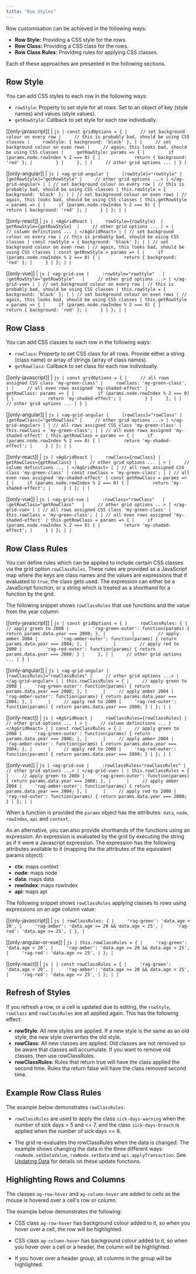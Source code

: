 ```yaml
---
title: "Row Styles"
---
```


Row customisation can be achieved in the following ways:

- **Row Style:** Providing a CSS style for the rows.
- **Row Class:** Providing a CSS class for the rows.
- **Row Class Rules:** Providing rules for applying CSS classes.

Each of these approaches are presented in the following sections.

## Row Style

You can add CSS styles to each row in the following ways:

- `rowStyle`: Property to set style for all rows. Set to an object of key (style names) and values (style values).
- `getRowStyle`: Callback to set style for each row individually.


[[only-javascript]]
| ```js
| const gridOptions = {
|     // set background colour on every row
|     // this is probably bad, should be using CSS classes
|     rowStyle: { background: 'black' },
|
|     // set background colour on even rows
|     // again, this looks bad, should be using CSS classes
|     getRowStyle: params => {
|         if (params.node.rowIndex % 2 === 0) {
|             return { background: 'red' };
|         }
|     },
|
|     // other grid options ...
| }
| ```

[[only-angular]]
| ```js
| <ag-grid-angular
|     [rowStyle]="rowStyle"
|     [getRowStyle]="getRowStyle"
|     // other grid options ...>
| </ag-grid-angular>
|
| // set background colour on every row
| // this is probably bad, should be using CSS classes
| this.rowStyle = { background: 'black' };
|
| // set background colour on even rows
| // again, this looks bad, should be using CSS classes
| this.getRowStyle = params => {
|     if (params.node.rowIndex % 2 === 0) {
|         return { background: 'red' };
|     }
| };
|
| ```

[[only-react]]
| ```js
| <AgGridReact
|     rowStyle={rowStyle} 
|     getRowStyle={getRowStyle} 
|     // other grid options ...
| >
|     // column definitions ...
| </AgGridReact>
|
| // set background colour on every row
| // this is probably bad, should be using CSS classes
| const rowStyle = { background: 'black' };
|
| // set background colour on even rows
| // again, this looks bad, should be using CSS classes
| const getRowStyle = params => {
|     if (params.node.rowIndex % 2 === 0) {
|         return { background: 'red' };
|     }
| };
|
| ```


[[only-vue]]
| ```js
| <ag-grid-vue
|     :rowStyle="rowStyle"  
|     :getRowStyle="getRowStyle"  
|     // other grid options ...>
| </ag-grid-vue>
|
| // set background colour on every row
| // this is probably bad, should be using CSS classes
| this.rowStyle = { background: 'black' };
|
| // set background colour on even rows
| // again, this looks bad, should be using CSS classes
| this.getRowStyle = params => {
|     if (params.node.rowIndex % 2 === 0) {
|         return { background: 'red' };
|     }
| };
|
| ```

## Row Class

You can add CSS classes to each row in the following ways:

- `rowClass`: Property to set CSS class for all rows. Provide either a string (class name) or array of strings (array
    of class names).
- `getRowClass`: Callback to set class for each row individually.


[[only-javascript]]
| ```js
| const gridOptions = {
|     // all rows assigned CSS class 'my-green-class'
|     rowClass: 'my-green-class',
|
|     // all even rows assigned 'my-shaded-effect'
|     getRowClass: params => {
|         if (params.node.rowIndex % 2 === 0) {
|             return 'my-shaded-effect';
|         }
|     },
|
|     // other grid options ...
| }
| ```

[[only-angular]]
| ```js
| <ag-grid-angular
|     [rowClass]="rowClass"
|     [getRowClass]="getRowClass"
|     // other grid options ...>
| </ag-grid-angular>
|
| // all rows assigned CSS class 'my-green-class'
| this.rowClass = 'my-green-class';
|
| // all even rows assigned 'my-shaded-effect'
| this.getRowClass = params => {
|     if (params.node.rowIndex % 2 === 0) {
|         return 'my-shaded-effect';
|     }
| };
|
| ```

[[only-react]]
| ```js
| <AgGridReact
|     rowClass={rowClass}
|     getRowClass={getRowClass}
|     // other grid options ...
| >
|     // column definitions ...
| </AgGridReact>
|
| // all rows assigned CSS class 'my-green-class'
| const rowClass = 'my-green-class';
|
| // all even rows assigned 'my-shaded-effect'
| const getRowClass = params => {
|     if (params.node.rowIndex % 2 === 0) {
|         return 'my-shaded-effect';
|     }
| };
|
| ```

[[only-vue]]
| ```js
| <ag-grid-vue
|     :rowClass="rowClass"  
|     :getRowClass="getRowClass"  
|     // other grid options ...>
| </ag-grid-vue>
|
| // all rows assigned CSS class 'my-green-class'
| this.rowClass = 'my-green-class';
|
| // all even rows assigned 'my-shaded-effect'
| this.getRowClass = params => {
|     if (params.node.rowIndex % 2 === 0) {
|         return 'my-shaded-effect';
|     }
| };
|
| ```


## Row Class Rules

You can define rules which can be applied to include certain CSS classes via the grid option `rowClassRules`. These rules are provided as a JavaScript map where the keys are class names and the values are expressions that if evaluated to `true`, the class gets used. The expression can either be a JavaScript function, or a string which is treated as a shorthand for a function by the grid.

The following snippet shows `rowClassRules` that use functions and the value from the year column:

[[only-javascript]]
| ```js
| const gridOptions = {
|     rowClassRules: {
|         // apply green to 2008
|         'rag-green-outer': function(params) { return params.data.year === 2008; },
|         
|         // apply amber 2004
|         'rag-amber-outer': function(params) { return params.data.year === 2004; },
|         
|         // apply red to 2000
|         'rag-red-outer': function(params) { return params.data.year === 2000; }
|     },
|
|     // other grid options ...
| }
| ```

[[only-angular]]
| ```js
| <ag-grid-angular
|     [rowClassRules]="rowClassRules"
|     // other grid options ...>
| </ag-grid-angular>
|
| this.rowClassRules = {
|     // apply green to 2008
|     'rag-green-outer': function(params) { return params.data.year === 2008; },
|     
|     // apply amber 2004
|     'rag-amber-outer': function(params) { return params.data.year === 2004; },
|     
|     // apply red to 2000
|     'rag-red-outer': function(params) { return params.data.year === 2000; }
| };
|
| ```

[[only-react]]
| ```js
| <AgGridReact
|     rowClassRules={rowClassRules}
|     // other grid options ...
| >
|     // column definitions ...
| </AgGridReact>
|
| const rowClassRules = {
|     // apply green to 2008
|     'rag-green-outer': function(params) { return params.data.year === 2008; },
|     
|     // apply amber 2004
|     'rag-amber-outer': function(params) { return params.data.year === 2004; },
|     
|     // apply red to 2000
|     'rag-red-outer': function(params) { return params.data.year === 2000; }
| };
|
| ```

[[only-vue]]
| ```js
| <ag-grid-vue
|     :rowClassRules="rowClassRules"
|     // other grid options ...>
| </ag-grid-vue>
|
| this.rowClassRules = {
|     // apply green to 2008
|     'rag-green-outer': function(params) { return params.data.year === 2008; },
|     
|     // apply amber 2004
|     'rag-amber-outer': function(params) { return params.data.year === 2004; },
|     
|     // apply red to 2000
|     'rag-red-outer': function(params) { return params.data.year === 2000; }
| };
|
| ```


When a function is provided the `params` object has the attributes: `data`, `node`, `rowIndex`, `api` and `context`.

As an alternative, you can also provide shorthands of the functions using an expression.
An expression is evaluated by the grid by executing the string as if it were a Javascript expression. The expression has the following attributes available to it (mapping the the attributes of the equivalent
params object):

- **ctx**: maps context
- **node**: maps node
- **data**: maps data
- **rowIndex**: maps rowIndex
- **api**: maps api

The following snippet shows `rowClassRules` applying classes to rows using expressions on an age column value:

[[only-javascript]]
| ```js
| rowClassRules: {
|     'rag-green': 'data.age < 20',
|     'rag-amber': 'data.age >= 20 && data.age < 25',
|     'rag-red': 'data.age >= 25',
| },
| ```

[[only-angular-or-vue]]
| ```js
| this.rowClassRules = {
|     'rag-green': 'data.age < 20',
|     'rag-amber': 'data.age >= 20 && data.age < 25',
|     'rag-red': 'data.age >= 25',
| };
| ```

[[only-react]]
| ```js
|
| const rowClassRules = {
|     'rag-green': 'data.age < 20',
|     'rag-amber': 'data.age >= 20 && data.age < 25',
|     'rag-red': 'data.age >= 25',
| };
|
| ```

## Refresh of Styles

If you refresh a row, or a cell is updated due to editing, the `rowStyle`, `rowClass` and `rowClassRules` are all applied again. This has the following effect:

- **rowStyle**: All new styles are applied. If a new style is the
    same as an old style, the new style overwrites the old style.
- **rowClass**: All new classes are applied. Old classes are not removed so be aware that classes will accumulate. If you want to remove old classes, then use rowClassRules.
- **rowClassRules**: Rules that return true will have the class applied the second time. Rules tha return false will have the class removed second time.

## Example Row Class Rules


The example below demonstrates `rowClassRules`:

- `rowClassRules` are used to apply the class `sick-days-warning` when the number of sick days > 5 and <= 7, and the class `sick-days-breach` is applied when the number of sick days >= 8.

- The grid re-evaluates the rowClassRules when the data is changed. The example
shows changing the data in the three different ways: `rowNode.setDataValue`, `rowNode.setData` and `api.applyTransaction`. See [Updating Data](../data-update/) for details on these update functions.

<grid-example title='Row Class Rules' name='row-class-rules' type='generated'></grid-example>

## Highlighting Rows and Columns

The classes `ag-row-hover` and `ag-column-hover` are added to cells as the mouse is hovered over a cell's row or column.

The example below demonstrates the following:

- CSS class `ag-row-hover` has background colour added to it, so when you hover over a cell, the row will be highlighted.

- CSS class `ag-column-hover` has background colour added to it, so when you hover over a cell or a header, the column will be highlighted.

- If you hover over a header group, all columns in the group will be highlighted.

<grid-example title='Highlight Rows And Columns' name='highlight-rows-and-columns' type='generated'></grid-example>
